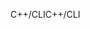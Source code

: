 <span data-ttu-id="0406e-101">C++/CLI</span><span class="sxs-lookup"><span data-stu-id="0406e-101">C++/CLI</span></span>